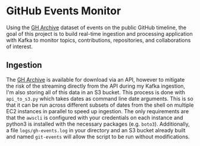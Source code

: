 # GitHub Events Monitor

Using the [GH Archive](https://www.gharchive.org/) dataset of events on the public GitHub timeline, the goal of this project is to build real-time ingestion and processing application with Kafka to monitor topics, contributions, repositories, and collaborations of interest.

## Ingestion
The [GH Archive](https://www.gharchive.org/) is available for download via an API, however to mitigate the risk of the streaming directly from the API during my Kafka ingestion, I'm also storing all of this data in an S3 bucket. This process is done with `api_to_s3.py` which takes dates as command line date arguments. This is so that it can be run across different subsets of dates from the shell on multiple EC2 instances in parallel to speed up ingestion. The only requirements are that the `awscli` is configured with your credentials on each instance and python3 is installed with the necessary packages (e.g. `boto3`). Additionally, a file `logs/gh-events.log` in your directory and an S3 bucket already built and named `git-events` will allow the script to be run without modifications.
